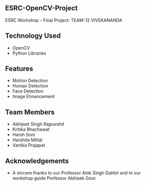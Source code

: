 ## ESRC-OpenCV-Project
ESRC Workshop - Final Project: TEAM-12 VIVEKANANDA

## Technology Used
- OpenCV
- Python Libraries

## Features
- Motion Detection
- Human Detection
- Face Detection
- Image Ehnancement

## Team Members
- Abhijeet Singh Rajpurohit
- Kritika Bhachawat
- Harsh Soni
- Harshita Mittal
- Vartika Prajapat

## Acknowledgements
- A sincere thanks to our Professor Alok Singh Gahlot and to our workshop guide Professor Abhisek Gour.
